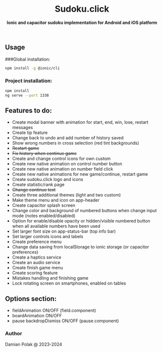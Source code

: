 <h1 align="center">Sudoku.click</h1>
<p align="center">
  <b>Ionic and capacitor sudoku implementation for Android and iOS platform</b>
</p>
<br>

## Usage

###Global installation:
```bash
npm install -g @ionic/cli
```

### Project installation:
```bash
npm install
ng serve --port 1338
```

## Features to do:
- Create modal banner with animation for start, end, win, lose, restart messages
- Create tip feature
- Change back to undo and add number of history saved
- Show wrong numbers in cross selection (red tint backgrounds)
- ~~Restart game~~
- ~~Fix history when continue game~~
- Create and change control icons for own custom
- Create new native animation on control number button
- Create new native animation on number field click
- Create new native animations for new game/continue, restart game
- Create sudoku.click logo and icons
- Create statistic/rank page
- ~~Change continue text~~
- Create three additional themes (light and two custom)
- Make theme menu and icon on app-header
- Create capacitor splash screen
- Change color and background of numbered buttons when change input mode (notes enabled/disabled)
- Option for enable/disable opacity or hidden/visible numbered button when all available numbers have been used
- Set larger font size on app-status-bar (top info bar)
- Set larger controls icons and labels
- Create preference menu 
- Change data saving from localStorage to ionic storage (or capacitor preferences)
- Create a haptics service
- Create an audio service
- Create finish game menu
- Create scoring feature
- Mistakes handling and finishing game
- Lock rotating screen on smartphones, enabled on tables

## Options section:
- fieldAnimation ON/OFF (field.component)
- boardAnimation ON/OFF
- pause backdropDismiss ON/OFF (pause.component)
### Author
Damian Polak @ 2023-2024
